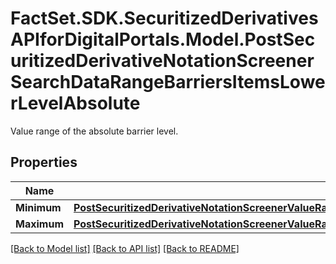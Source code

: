 # FactSet.SDK.SecuritizedDerivativesAPIforDigitalPortals.Model.PostSecuritizedDerivativeNotationScreenerSearchDataRangeBarriersItemsLowerLevelAbsolute
Value range of the absolute barrier level.

## Properties

Name | Type | Description | Notes
------------ | ------------- | ------------- | -------------
**Minimum** | [**PostSecuritizedDerivativeNotationScreenerValueRangesGetRequestDataKeyFiguresDeltaUnadjustedMinimum**](PostSecuritizedDerivativeNotationScreenerValueRangesGetRequestDataKeyFiguresDeltaUnadjustedMinimum.md) |  | [optional] 
**Maximum** | [**PostSecuritizedDerivativeNotationScreenerValueRangesGetRequestDataFactorCertificatesConstantLeverageMaximum**](PostSecuritizedDerivativeNotationScreenerValueRangesGetRequestDataFactorCertificatesConstantLeverageMaximum.md) |  | [optional] 

[[Back to Model list]](../README.md#documentation-for-models) [[Back to API list]](../README.md#documentation-for-api-endpoints) [[Back to README]](../README.md)

